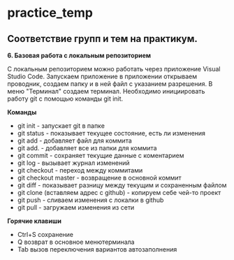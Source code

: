 # practice_temp

## Соответствие групп и тем на практикум.

**6. Базовая работа с локальным репозиторием**

С локальным репозиторием можно работать через приложение Visual Studio Code. Запускаем приложение в приложении открываем проводник, создаем папку и в ней файл с указанием разрешения. В меню "Терминал" создаем терминал. Необходимо инициировать работу git с помощью команды git init. 


**Команды**

* git init - запускает git в папке
* git status - показывает текущее состояние, есть ли изменения
* git add - добавляет файл для коммита
* git add. - добавляет все из папки для коммита
* git commit - сохраняет текущие данные с коментарием
* git log - вызывает журнал изменений
* git checkout - переход между коммитами
* git checkout master - возвращение в основной коммит
* git diff - показывает разницу между текущим и сохраненным файлом
* git clone (вставляем адрес с github) - копируем себе чей-то проект
* git push - сливаем изменения с локалки в github
* git pull - загружаем изменения из сети


**Горячие клавиши**
* Ctrl+S сохранение
* Q возврат в основное менютерминала
* Tab вызов переключения вариантов автозаполнения

